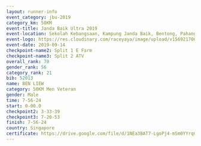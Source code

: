 ```yaml
---
layout: runner-info 
event_category: jbu-2019 
category_km: 50KM 
event-title: Janda Baik Ultra 2019
event-location: Sekolah Kebangsaan, Kampung Janda Baik, Bentong, Pahang, Malaysia 
event-logo: https://res.cloudinary.com/raceyaya/image/upload/v1569217009/logo/janda-baik_vch1pc.jpg 
event-date: 2019-09-14 
checkpoint-name2: Split 1 E Farm 
checkpoint-name3: Split 2 ATV 
overall_rank: 70
gender_rank: 56
category_rank: 21
bib: 52013
name: BEN LIEW
category: 50KM Men Veteran
gender: Male
time: 7-56-24
start: 0-00.0
checkpoint2: 3-33-39
checkpoint3: 7-20-53
finish: 7-56-24
country: Singapore
certificate: https://drive.google.com/file/d/1NEa3BAT7-LgoPj4-mSm0YYrqC8saR7VJ/view?usp=sharing
---
```

